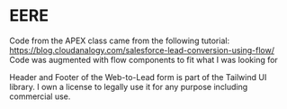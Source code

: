 # EERE

Code from the APEX class came from the following tutorial:
https://blog.cloudanalogy.com/salesforce-lead-conversion-using-flow/
Code was augmented with flow components to fit what I was looking for

Header and Footer of the Web-to-Lead form is part of the Tailwind UI library. I own a license to legally use it for any purpose including commercial use.
